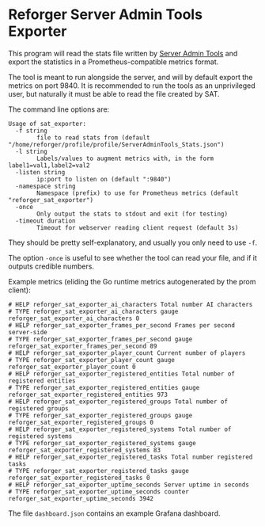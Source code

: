 # Reforger Server Admin Tools Exporter

This program will read the stats file written by [Server Admin
Tools](https://reforger.armaplatform.com/workshop/5AAAC70D754245DD-ServerAdminTools)
and export the statistics in a Prometheus-compatible metrics format.

The tool is meant to run alongside the server, and will by default export the
metrics on port 9840. It is recommended to run the tools as an unprivileged
user, but naturally it must be able to read the file created by SAT.

The command line options are:

```
Usage of sat_exporter:
  -f string
        file to read stats from (default "/home/reforger/profile/profile/ServerAdminTools_Stats.json")
  -l string
        Labels/values to augment metrics with, in the form label1=val1,label2=val2
  -listen string
        ip:port to listen on (default ":9840")
  -namespace string
        Namespace (prefix) to use for Prometheus metrics (default "reforger_sat_exporter")
  -once
        Only output the stats to stdout and exit (for testing)
  -timeout duration
        Timeout for webserver reading client request (default 3s)
```

They should be pretty self-explanatory, and usually you only need to use `-f`.

The option `-once` is useful to see whether the tool can read your file, and if
it outputs credible numbers.

Example metrics (eliding the Go runtime metrics autogenerated by the prom client):

```
# HELP reforger_sat_exporter_ai_characters Total number AI characters
# TYPE reforger_sat_exporter_ai_characters gauge
reforger_sat_exporter_ai_characters 0
# HELP reforger_sat_exporter_frames_per_second Frames per second server-side
# TYPE reforger_sat_exporter_frames_per_second gauge
reforger_sat_exporter_frames_per_second 89
# HELP reforger_sat_exporter_player_count Current number of players
# TYPE reforger_sat_exporter_player_count gauge
reforger_sat_exporter_player_count 0
# HELP reforger_sat_exporter_registered_entities Total number of registered entities
# TYPE reforger_sat_exporter_registered_entities gauge
reforger_sat_exporter_registered_entities 973
# HELP reforger_sat_exporter_registered_groups Total number of registered groups
# TYPE reforger_sat_exporter_registered_groups gauge
reforger_sat_exporter_registered_groups 0
# HELP reforger_sat_exporter_registered_systems Total number of registered systems
# TYPE reforger_sat_exporter_registered_systems gauge
reforger_sat_exporter_registered_systems 83
# HELP reforger_sat_exporter_registered_tasks Total number registered tasks
# TYPE reforger_sat_exporter_registered_tasks gauge
reforger_sat_exporter_registered_tasks 0
# HELP reforger_sat_exporter_uptime_seconds Server uptime in seconds
# TYPE reforger_sat_exporter_uptime_seconds counter
reforger_sat_exporter_uptime_seconds 3942
```

The file `dashboard.json` contains an example Grafana dashboard.
